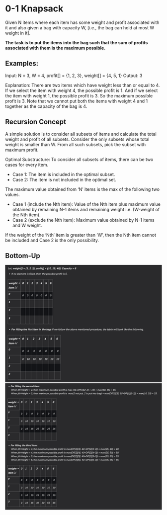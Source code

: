 # 0-1 Knapsack

Given N items where each item has some weight and profit associated with it and also given a bag with capacity W, 
[i.e., the bag can hold at most W weight in it]. 

__The task is to put the items into the bag such that the sum of profits associated with them is the maximum possible.__

## Examples:

Input: N = 3, W = 4, profit[] = {1, 2, 3}, weight[] = {4, 5, 1}
Output: 3

Explanation: There are two items which have weight less than or equal to 4. 
If we select the item with weight 4, the possible profit is 1. 
And if we select the item with weight 1, the possible profit is 3. 
So the maximum possible profit is 3. 
Note that we cannot put both the items with weight 4 and 1 together as the capacity of the bag is 4.

## Recursion Concept

A simple solution is to consider all subsets of items and calculate the total weight and profit of all subsets. 
Consider the only subsets whose total weight is smaller than W. From all such subsets, pick the subset with maximum profit.

Optimal Substructure: To consider all subsets of items, there can be two cases for every item.
* Case 1: The item is included in the optimal subset.
* Case 2: The item is not included in the optimal set.


The maximum value obtained from ‘N’ items is the max of the following two values.

* Case 1 (include the Nth item): Value of the Nth item plus maximum value obtained by remaining N-1 items and remaining weight i.e. (W-weight of the Nth item).
* Case 2 (exclude the Nth item): Maximum value obtained by N-1 items and W weight.

If the weight of the ‘Nth‘ item is greater than ‘W’, then the Nth item cannot be included and Case 2 is the only possibility.

## Bottom-Up

![img.png](img.png)
![img_1.png](img_1.png)